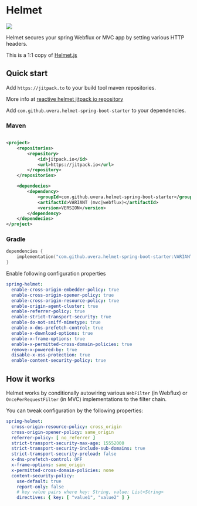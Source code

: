 # Helmet

[![](https://jitpack.io/v/uvera/helmet-spring-boot-starter.svg)](https://jitpack.io/#uvera/helmet-spring-boot-starter)

Helmet secures your spring Webflux or MVC app by setting various HTTP headers.

This is a 1:1 copy of [ Helmet.js ]( https://raw.githubusercontent.com/helmetjs/helmet)

## Quick start

Add `https://jitpack.to` to your build tool maven repositories.

More info at [ reactive helmet jitpack io repository ](https://jitpack.io/#uvera/helmet-reactive-spring-boot-starter)

Add `com.github.uvera.helmet-spring-boot-starter` to your dependencies.

### Maven

```xml

<project>
    <repositories>
        <repository>
            <id>jitpack.io</id>
            <url>https://jitpack.io</url>
        </repository>
    </repositories>

    <dependecies>
        <dependency>
            <groupId>com.github.uvera.helmet-spring-boot-starter</groupId>
            <artifactId>VARIANT (mvc|webflux)</artifactId>
            <version>VERSION</version>
        </dependency>
    </dependecies>
</project>
```

### Gradle

```kotlin
dependencies {
    implementation("com.github.uvera.helmet-spring-boot-starter:VARIANT (mvc|webflux):VERSION")
}
```

Enable following configuration properties

```yaml
spring-helmet:
  enable-cross-origin-embedder-policy: true
  enable-cross-origin-opener-policy: true
  enable-cross-origin-resource-policy: true
  enable-origin-agent-cluster: true
  enable-referrer-policy: true
  enable-strict-transport-security: true
  enable-do-not-sniff-mimetype: true
  enable-x-dns-prefetch-control: true
  enable-x-download-options: true
  enable-x-frame-options: true
  enable-x-permitted-cross-domain-policies: true
  remove-x-powered-by: true
  disable-x-xss-protection: true
  enable-content-security-policy: true
```

## How it works

Helmet works by conditionally autowiring various `WebFilter` (in Webflux) or `OncePerRequestFilter` (in MVC)
implementations to the filter chain.

You can tweak configuration by the following properties:

```yaml
spring-helmet:
  cross-origin-resource-policy: cross_origin
  cross-origin-opener-policy: same_origin
  referrer-policy: [ no_referrer ]
  strict-transport-security-max-age: 15552000
  strict-transport-security-include-sub-domains: true
  strict-transport-security-preload: false
  x-dns-prefetch-control: OFF
  x-frame-options: same_origin
  x-permitted-cross-domain-policies: none
  content-security-policy:
    use-default: true
    report-only: false
    # key value pairs where key: String, value: List<String>
    directives: { key: [ "value1", "value2" ] } 
```
